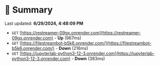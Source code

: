 # 📖 Summary
Last updated: **6/29/2024, 4:48:09 PM**

- `GET` [https://restreamer-09gx.onrender.com](https://restreamer-09gx.onrender.com) - **Up** (967ms)
- `GET` [https://filestreambot-b5k6.onrender.com/](https://filestreambot-b5k6.onrender.com/) - **Down** (216ms)
- `GET` [https://jupyterlab-python3-12-3.onrender.com](https://jupyterlab-python3-12-3.onrender.com) - **Down** (383ms)
